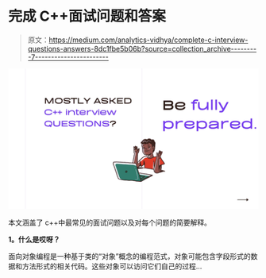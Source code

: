 # 完成 C++面试问题和答案

> 原文：<https://medium.com/analytics-vidhya/complete-c-interview-questions-answers-8dc1fbe5b06b?source=collection_archive---------7----------------------->

![](img/558377edc0e0682db002d678a21c51c1.png)

本文涵盖了 c++中最常见的面试问题以及对每个问题的简要解释。

**1。什么是哎呀？**

面向对象编程是一种基于类的“对象”概念的编程范式，对象可能包含字段形式的数据和方法形式的相关代码。这些对象可以访问它们自己的过程…